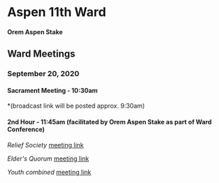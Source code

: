 # Aspen 11th Ward
#### Orem Aspen Stake

## Ward Meetings

### September 20, 2020

#### Sacrament Meeting - 10:30am

*(broadcast link will be posted approx. 9:30am)

#### 2nd Hour - 11:45am (facilitated by Orem Aspen Stake as part of Ward Conference)

*Relief Society* [meeting link](http://meet.google.com/rbm-rvhi-owo)

*Elder's Quorum* [meeting link](http://meet.google.com/ajp-heir-pmx)

*Youth combined* [meeting link](https://sirsidynix.zoom.us/j/2136496727)


<!--
| Date | Time | Meeting |
| --- | --- | --- |
| September 20, 2020 | 10:30am | Sacrament Meeting |
| September 20, 2020 | 11:45am | Relief Society |
| September 20, 2020 | 11:45am | Elder's Quorum |
-->

